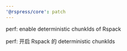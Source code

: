 ```yaml
---
'@rspress/core': patch
---
```


perf: enable deterministic chunkIds of Rspack

perf: 开启 Rspack 的 deterministic chunkIds
